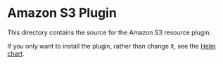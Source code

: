 # Amazon S3 Plugin

This directory contains the source for the Amazon S3 resource plugin.

If you only want to install the plugin, rather than change it, see the
[Helm chart](../../signadot-plugins-exp/amazon-s3/).
